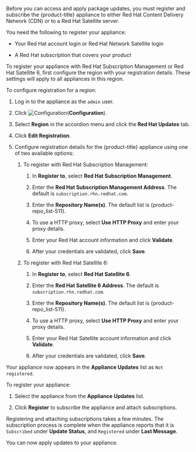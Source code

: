 Before you can access and apply package updates, you must register and
subscribe the {product-title} appliance to either Red Hat Content
Delivery Network (CDN) or to a Red Hat Satellite server.

You need the following to register your appliance:

  - Your Red Hat account login or Red Hat Network Satellite login

  - A Red Hat subscription that covers your product

To register your appliance with Red Hat Subscription Management or Red
Hat Satellite 6, first configure the region with your registration
details. These settings will apply to all appliances in this region.

To configure registration for a region:

1.  Log in to the appliance as the `admin` user.

2.  Click ![Configuration](config-gear.png)(**Configuration**).

3.  Select **Region** in the accordion menu and click the **Red Hat
    Updates** tab.

4.  Click **Edit Registration**.

5.  Configure registration details for the {product-title} appliance
    using one of two available options:
    
    1.  To register with Red Hat Subscription Management:
        
        1.  In **Register to**, select **Red Hat Subscription
            Management**.
        
        2.  Enter the **Red Hat Subscription Management Address**. The
            default is `subscription.rhn.redhat.com`.
        
        3.  Enter the **Repository Name(s)**. The default list is
            {product-repo\_list-511}.
        
        4.  To use a HTTP proxy, select **Use HTTP Proxy** and enter
            your proxy details.
        
        5.  Enter your Red Hat account information and click
            **Validate**.
        
        6.  After your credentials are validated, click **Save**.
    
    2.  To register with Red Hat Satellite 6:
        
        1.  In **Register to**, select **Red Hat Satellite 6**.
        
        2.  Enter the **Red Hat Satellite 6 Address**. The default is
            `subscription.rhn.redhat.com`.
        
        3.  Enter the **Repository Name(s)**. The default list is
            {product-repo\_list-511}.
        
        4.  To use a HTTP proxy, select **Use HTTP Proxy** and enter
            your proxy details.
        
        5.  Enter your Red Hat Satellite account information and click
            **Validate**.
        
        6.  After your credentials are validated, click **Save**.

Your appliance now appears in the **Appliance Updates** list as `Not
registered`.

To register your appliance:

1.  Select the appliance from the **Appliance Updates** list.

2.  Click **Register** to subscribe the appliance and attach
    subscriptions.

Registering and attaching subscriptions takes a few minutes. The
subscription process is complete when the appliance reports that it is
`Subscribed` under **Update Status**, and `Registered` under **Last
Message**.

You can now apply updates to your appliance.
